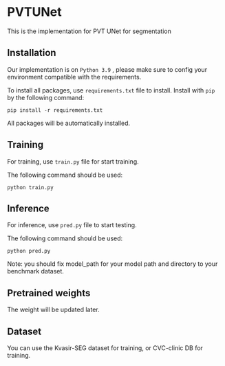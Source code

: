 # PVTUNet
This is the implementation for PVT UNet for segmentation

## Installation

Our implementation is on ``` Python 3.9 ``` , please make sure to config your environment compatible with the requirements.

To install all packages, use ``` requirements.txt ``` file to install. Install with ```pip ``` by the following command:

```
pip install -r requirements.txt
```

All packages will be automatically installed.


## Training

For training, use ``` train.py ``` file for start training.

The following command should be used:

```
python train.py
```

## Inference 

For inference, use ```pred.py``` file to start testing.

The following command should be used:

```
python pred.py
```

Note: you should fix model_path for your model path and directory to your benchmark dataset.

## Pretrained weights

The weight will be updated later.

## Dataset

You can use the Kvasir-SEG dataset for training, or CVC-clinic DB for training.

